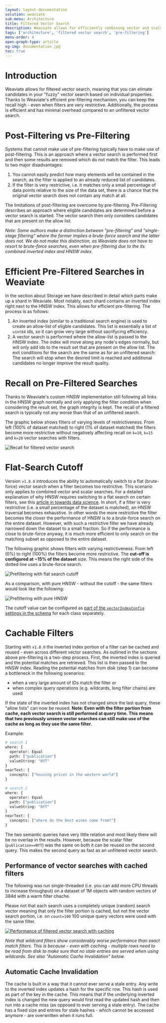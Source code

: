```yaml
---
layout: layout-documentation
solution: weaviate
sub-menu: Architecture
title: Filtered Vector Search
description: Weaviate allows for efficiently combining vector and scalar search
tags: ['architecture', 'filtered vector search', 'pre-filtering']
menu-order: 4
open-graph-type: article
og-img: documentation.jpg
toc: true
---
```


# Introduction

Weaviate allows for filtered vector search, meaning that you can elimate
candidates in your "fuzzy" vector search based on individual properties. Thanks
to Weaviate's efficient pre-filtering mechanism, you can keep the recall high -
even when filters are very restrictive. Additionally, the process is efficient
and has minimal overhead compared to an unfiltered vector search.

# Post-Filtering vs Pre-Filtering

Systems that cannot make use of pre-filtering typically have to make use of
post-filtering. This is an approach where a vector search is performed first
and then some results are removed which do not match the filter. This leads to two major disadvantages:

1. You cannot easily predict how many elements will be contained in the search,
   as the filter is applied to an already reduced list of candidates.
2. If the filter is very restrictive, i.e. it matches only a small percentage
   of data points relative to the size of the data set, there is a chance that
   the original vector search does not contain any match at all.

The limitations of post-filtering are overcome by pre-filtering. Pre-Filtering
describes an approach where eligble candidates are determined before a vector
search is started. The vector search then only considers candidates that are
present on the allow list.

*Note: Some authors make a distinction between "pre-filtering" and
"single-stage filtering" where the former implies a brute-force search and the
latter does not. We do not make this distinction, as Weaviate does not have to
resort to brute-force searches, even when pre-filtering due to the its
combined inverted index and HNSW index.*

# Efficient Pre-Filtered Searches in Weaviate

In the section about Storage we have described in detail which parts make up a
shard in Weaviate. Most notably, each shard contains an
inverted index right next to the HNSW index. This allows for efficient
pre-filtering. The process is as follows:

1. An inverted index (similar to a traditional search engine) is used to create
   an allow-list of eligble candidates. This list is essentially a list of
   `uint64` ids, so it can grow very large without sacrifycing efficiency.
2. A vector search is performed where the allow-list is passed to the HNSW
   index. The index will move along any node's edges normally, but will only
   add ids to the result set that are present on the allow list. The exit
   conditions for the search are the same as for an unfiltered search: The
   search will stop when the desired limit is reached and additional candidates
   no longer improve the result quality.

# Recall on Pre-Filtered Searches

Thanks to Weaviate's custom HNSW implementation still following all links in
the HNSW graph normally and only applying the filter condition when considering
the result set, the graph integrity is kept. The recall of a filtered search is
typically not any worse than that of an unfiltered search.

The graphic below shows filters of varying levels of restrictiveness. From left
(100% of dataset matched) to right (1% of dataset matched) the filters become
more restrictive without negatively affecting recall on `k=10`, `k=15` and
`k=20` vector searches with filters.

![Recall for filtered vector search](/img/recall-of-filtered-vector-search.png "Recall of filtered vector search in Weaviate")

# Flat-Search Cutoff

Version `v1.8.0` introduces the ability to automatically switch to a flat
(brute-force) vector search when a filter becomes too restrictive. This
scenario only applies to combined vector and scalar searches. For a detailed
explanation of why HNSW requires switching to a flat search on certain filters,
see this [article in towards data
science](https://towardsdatascience.com/effects-of-filtered-hnsw-searches-on-recall-and-latency-434becf8041c).
In short, if a filter is very restrictive (i.e. a small percentage of the
dataset is matched), an HNSW traversal becomes exhaustive. In other words the
more restrictive the filter becomes the closer the performance of HNSW is to a
brute-force search on the entire dataset. However, with such a restrictive
filter we have already narrowed down the dataset to a small fraction. So if the
performance is close to brute-force anyway, it is much more efficient to only
search on the matching subset as opposed to the entire dataset. 

The following graphic shows filters with varying restrctiveness. From left (0%)
to right (100%) the filters become more restrictive. The **cut-off is configured at
~15% of the dataset** size.  This means the right side of the dotted line uses a
brute-force search.

![Prefiltering with flat search cutoff](/img/prefiltering-response-times-with-filter-cutoff.png "Prefiltering with flat search cutoff")

As a comparison, with pure HNSW - without the cutoff - the same filters would
look like the following:

![Prefiltering with pure HNSW](/img/prefiltering-pure-hnsw-without-cutoff.png "Prefiltering without cutoff, i.e. pure HNSW")

The cutoff value can be configured as [part of the `vectorIndexConfig` settings
in the schema](../vector-index-plugins/hnsw.html#how-to-use-hnsw-and-parameters)
for each class separately.

# Cachable Filters

Starting with `v1.8.0` the inverted index portion of a filter can be cached and
reused - even across different vector searches. As outlined in the sections
above pre-filtering is a two-step process. First, the inverted index is queried
and the potential matches are retrieved. This list is then passed to the HNSW
index. Reading the potential matches from disk (step 1) can become a bottleneck
in the following scenarios:

* when a very large amount of IDs match the filter or
* when complex query operations (e.g. wildcards, long filter chains) are used

If the state of the inverted index has not changed since the last query, these
"allow lists" can now be reused. **Note: Even with the filter portion from
cache, each vector search is still performed at query time. This means that two
previously unseen vector searches can still make use of the cache as long as
they use the same filter.**

Example:

```graphql
# search 1
where: {
  operator: Equal
  path: ["publication"]
  valueString: "NYT"
}
nearText: {
  concepts: ["housing prices in the western world"]
}

# search 2
where: {
  operator: Equal
  path: ["publication"]
  valueString: "NYT"
}
nearText: {
  concepts: ["where do the best wines come from?"]
}
```

The two semantic queries have very little relation and most likely there will
be no overlap in the results. However, because the scalar filter
(`publication==NYT`) was the same on both it can be reused on the second query.
This makes the second query as fast as an unfiltered vector search.

## Performance of vector searches with cached filters

The following was run single-threaded (i.e. you can add more CPU threads to
increase throughput) on a dataset of 1M objects with random vectors of 384d
with a warm filter chache.

Please not that each search uses a completely unique (random) search vector
meaning that only the filter portion is cached, but not the vector search
portion, i.e. on `count=100` 100 unique query vectors were used with the same
filter.

[![Performance of filtered vector search with caching](/img/filtered-vector-search-with-caches-performance.png "Performance of filtered vector searches with 1M 384d objects")](/img/filtered-vector-search-with-caches-performance.png)

*Note that wildcard filters show considerably worse performance than exact
match filters. This is because - even with caching - multiple rows need to be
read from disk to make sure that no stale entries are served when using
wildcards. See also "Automatic Cache Invalidation" below.*

## Automatic Cache Invalidation

The cache is built in a way that it cannot ever serve a stale entry. Any write
to the inverted index updates a hash for the specific row. This hash is used as
part of the key in the cache. This means that if the underlying inverted index
is changed the new query would first read the updated hash and then run into a
cache miss (as opposed to ever serving a stale entry). The cache has a fixed
size and entries for stale hashes - which cannot be accessed anymore - are
overwritten when it runs full.
